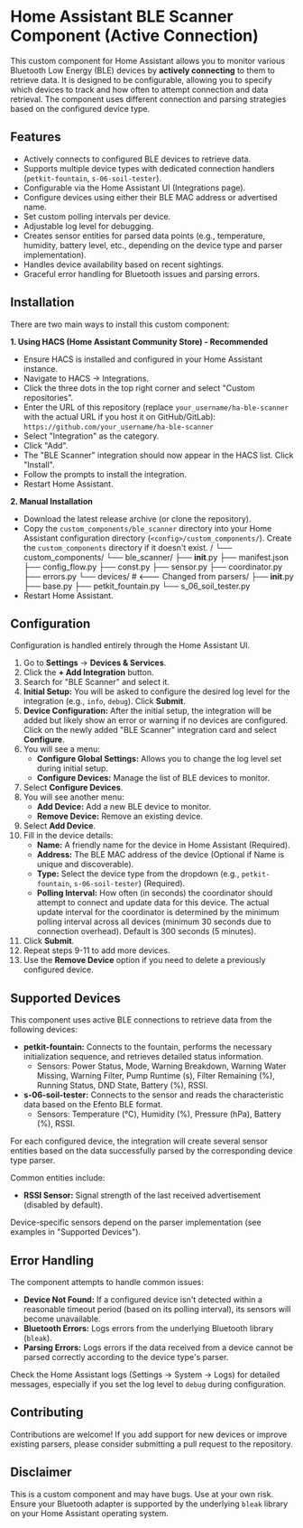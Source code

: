 # Home Assistant BLE Scanner Component (Active Connection)

This custom component for Home Assistant allows you to monitor various Bluetooth Low Energy (BLE) devices by **actively connecting** to them to retrieve data. It is designed to be configurable, allowing you to specify which devices to track and how often to attempt connection and data retrieval. The component uses different connection and parsing strategies based on the configured device type.

## Features

*   Actively connects to configured BLE devices to retrieve data.
*   Supports multiple device types with dedicated connection handlers (`petkit-fountain`, `s-06-soil-tester`).
*   Configurable via the Home Assistant UI (Integrations page).
*   Configure devices using either their BLE MAC address or advertised name.
*   Set custom polling intervals per device.
*   Adjustable log level for debugging.
*   Creates sensor entities for parsed data points (e.g., temperature, humidity, battery level, etc., depending on the device type and parser implementation).
*   Handles device availability based on recent sightings.
*   Graceful error handling for Bluetooth issues and parsing errors.

## Installation

There are two main ways to install this custom component:

**1. Using HACS (Home Assistant Community Store) - Recommended**

*   Ensure HACS is installed and configured in your Home Assistant instance.
*   Navigate to HACS -> Integrations.
*   Click the three dots in the top right corner and select "Custom repositories".
*   Enter the URL of this repository (replace `your_username/ha-ble-scanner` with the actual URL if you host it on GitHub/GitLab): `https://github.com/your_username/ha-ble-scanner`
*   Select "Integration" as the category.
*   Click "Add".
*   The "BLE Scanner" integration should now appear in the HACS list. Click "Install".
*   Follow the prompts to install the integration.
*   Restart Home Assistant.

**2. Manual Installation**

*   Download the latest release archive (or clone the repository).
*   Copy the `custom_components/ble_scanner` directory into your Home Assistant configuration directory (`<config>/custom_components/`). Create the `custom_components` directory if it doesn't exist.
    <config>/
    └── custom_components/
        └── ble_scanner/
            ├── __init__.py
            ├── manifest.json
            ├── config_flow.py
            ├── const.py
            ├── sensor.py
            ├── coordinator.py
            ├── errors.py
            └── devices/           # <--- Changed from parsers/
                ├── __init__.py
                ├── base.py
                ├── petkit_fountain.py
                └── s_06_soil_tester.py
*   Restart Home Assistant.

## Configuration

Configuration is handled entirely through the Home Assistant UI.

1.  Go to **Settings** -> **Devices & Services**.
2.  Click the **+ Add Integration** button.
3.  Search for "BLE Scanner" and select it.
4.  **Initial Setup:** You will be asked to configure the desired log level for the integration (e.g., `info`, `debug`). Click **Submit**.
5.  **Device Configuration:** After the initial setup, the integration will be added but likely show an error or warning if no devices are configured. Click on the newly added "BLE Scanner" integration card and select **Configure**.
6.  You will see a menu:
    *   **Configure Global Settings:** Allows you to change the log level set during initial setup.
    *   **Configure Devices:** Manage the list of BLE devices to monitor.
7.  Select **Configure Devices**.
8.  You will see another menu:
    *   **Add Device:** Add a new BLE device to monitor.
    *   **Remove Device:** Remove an existing device.
9.  Select **Add Device**.
10. Fill in the device details:
    *   **Name:** A friendly name for the device in Home Assistant (Required).
    *   **Address:** The BLE MAC address of the device (Optional if Name is unique and discoverable).
    *   **Type:** Select the device type from the dropdown (e.g., `petkit-fountain`, `s-06-soil-tester`) (Required).
    *   **Polling Interval:** How often (in seconds) the coordinator should attempt to connect and update data for this device. The actual update interval for the coordinator is determined by the minimum polling interval across all devices (minimum 30 seconds due to connection overhead). Default is 300 seconds (5 minutes).
11. Click **Submit**.
12. Repeat steps 9-11 to add more devices.
13. Use the **Remove Device** option if you need to delete a previously configured device.

## Supported Devices

This component uses active BLE connections to retrieve data from the following devices:

*   **petkit-fountain:** Connects to the fountain, performs the necessary initialization sequence, and retrieves detailed status information.
    *   Sensors: Power Status, Mode, Warning Breakdown, Warning Water Missing, Warning Filter, Pump Runtime (s), Filter Remaining (%), Running Status, DND State, Battery (%), RSSI.
*   **s-06-soil-tester:** Connects to the sensor and reads the characteristic data based on the Efento BLE format.
    *   Sensors: Temperature (°C), Humidity (%), Pressure (hPa), Battery (%), RSSI.

For each configured device, the integration will create several sensor entities based on the data successfully parsed by the corresponding device type parser.

Common entities include:

*   **RSSI Sensor:** Signal strength of the last received advertisement (disabled by default).

Device-specific sensors depend on the parser implementation (see examples in "Supported Devices").

## Error Handling

The component attempts to handle common issues:

*   **Device Not Found:** If a configured device isn't detected within a reasonable timeout period (based on its polling interval), its sensors will become unavailable.
*   **Bluetooth Errors:** Logs errors from the underlying Bluetooth library (`bleak`).
*   **Parsing Errors:** Logs errors if the data received from a device cannot be parsed correctly according to the device type's parser.

Check the Home Assistant logs (Settings -> System -> Logs) for detailed messages, especially if you set the log level to `debug` during configuration.

## Contributing

Contributions are welcome! If you add support for new devices or improve existing parsers, please consider submitting a pull request to the repository.

## Disclaimer

This is a custom component and may have bugs. Use at your own risk. Ensure your Bluetooth adapter is supported by the underlying `bleak` library on your Home Assistant operating system.

